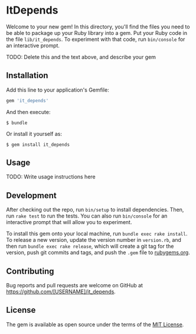 # ItDepends

Welcome to your new gem! In this directory, you'll find the files you need to be able to package up your Ruby library into a gem. Put your Ruby code in the file `lib/it_depends`. To experiment with that code, run `bin/console` for an interactive prompt.

TODO: Delete this and the text above, and describe your gem

## Installation

Add this line to your application's Gemfile:

```ruby
gem 'it_depends'
```

And then execute:

    $ bundle

Or install it yourself as:

    $ gem install it_depends

## Usage

TODO: Write usage instructions here

## Development

After checking out the repo, run `bin/setup` to install dependencies. Then, run `rake test` to run the tests. You can also run `bin/console` for an interactive prompt that will allow you to experiment.

To install this gem onto your local machine, run `bundle exec rake install`. To release a new version, update the version number in `version.rb`, and then run `bundle exec rake release`, which will create a git tag for the version, push git commits and tags, and push the `.gem` file to [rubygems.org](https://rubygems.org).

## Contributing

Bug reports and pull requests are welcome on GitHub at https://github.com/[USERNAME]/it_depends.

## License

The gem is available as open source under the terms of the [MIT License](https://opensource.org/licenses/MIT).

